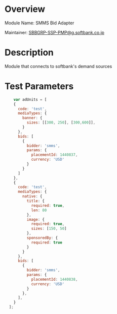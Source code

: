 # Overview

Module Name: SMMS Bid Adapter

Maintainer: SBBGRP-SSP-PMP@g.softbank.co.jp

# Description

Module that connects to softbank's demand sources

# Test Parameters

```javascript
	var adUnits = [
    {
      code: 'test',
      mediaTypes: {
        banner: {
          sizes: [[300, 250], [300,600]],
        }
      },
      bids: [
        {
          bidder: 'smms',
          params: {
            placementId: 1440837,
            currency: 'USD'
          }
        }
      ]
    },
    {
      code: 'test',
      mediaTypes: {
        native: {
          title: {
            required: true,
            len: 80
          },
          image: {
            required: true,
            sizes: [150, 50]
          },
          sponsoredBy: {
            required: true
          }
        }
      },
      bids: [
        {
          bidder: 'smms',
          params: {
            placementId: 1440838,
            currency: 'USD'
          }
        },
      ],
    }
  ];
```
